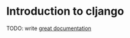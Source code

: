 # Introduction to cljango

TODO: write [great documentation](http://jacobian.org/writing/great-documentation/what-to-write/)
